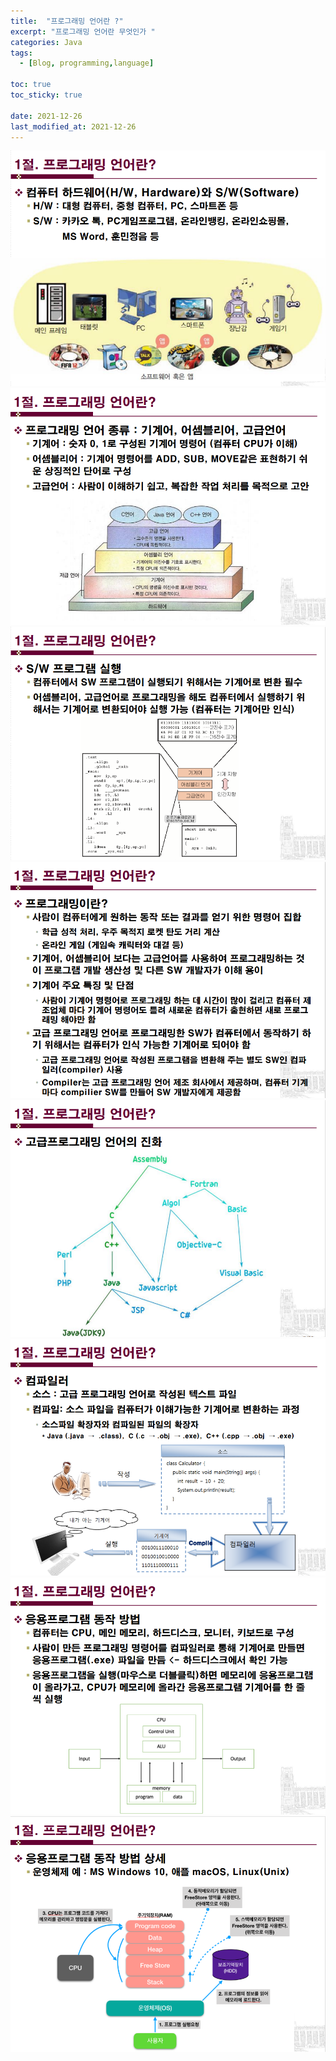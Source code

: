 ```yaml
---
title:  "프로그래밍 언어란 ?"
excerpt: "프로그래밍 언어란 무엇인가 "
categories: Java
tags:
  - [Blog, programming,language]

toc: true
toc_sticky: true
 
date: 2021-12-26
last_modified_at: 2021-12-26
---
```



![](_posting-img/프로그래밍이란1.png)
![](_posting-img/프로그래밍이란2.png)
![](_posting-img/프로그래밍이란3.png)
![](_posting-img/프로그래밍이란4.png)
![](_posting-img/프로그래밍이란5.png)
![](_posting-img/프로그래밍이란6.png)
![](_posting-img/프로그래밍이란7.png)
![](_posting-img/프로그래밍이란8.png)